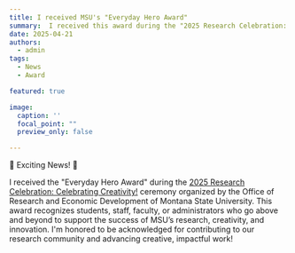 ```yaml
---
title: I received MSU's "Everyday Hero Award"
summary:  I received this award during the "2025 Research Celebration: Celebrating Creativity" ceremony 
date: 2025-04-21
authors:
  - admin
tags:
  - News
  - Award

featured: true

image:
  caption: ''
  focal_point: ""
  preview_only: false

---
```


🌟 Exciting News! 🌟

I received the "Everyday Hero Award" during the [2025 Research Celebration: Celebrating Creativity!](https://www.montana.edu/research/celebrating_research.html/)
ceremony organized by the Office of Research and Economic Development of Montana State University.
This award recognizes students, staff, faculty, or administrators who go above and beyond to support the success of 
MSU’s research, creativity, and innovation. I'm honored to be acknowledged for contributing to our research community 
and advancing creative, impactful work!
